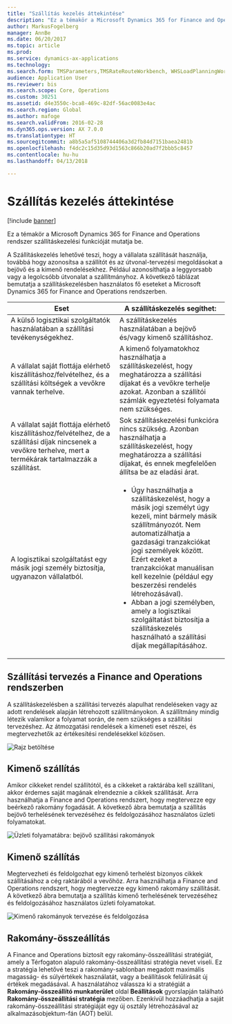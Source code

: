 ```yaml
---
title: "Szállítás kezelés áttekintése"
description: "Ez a témakör a Microsoft Dynamics 365 for Finance and Operations rendszer szállításkezelési funkcióját mutatja be."
author: MarkusFogelberg
manager: AnnBe
ms.date: 06/20/2017
ms.topic: article
ms.prod: 
ms.service: dynamics-ax-applications
ms.technology: 
ms.search.form: TMSParameters,TMSRateRouteWorkbench, WHSLoadPlanningWorkbench
audience: Application User
ms.reviewer: bis
ms.search.scope: Core, Operations
ms.custom: 30251
ms.assetid: d4e3550c-bca8-469c-82df-56ac0083e4ac
ms.search.region: Global
ms.author: mafoge
ms.search.validFrom: 2016-02-28
ms.dyn365.ops.version: AX 7.0.0
ms.translationtype: HT
ms.sourcegitcommit: a8b5a5af5108744406a3d2fb84d7151baea2481b
ms.openlocfilehash: f4dc2c15d35d93d1563c866b20ad7f2bbb5c8457
ms.contentlocale: hu-hu
ms.lasthandoff: 04/13/2018

---
```


# <a name="transportation-management-overview"></a>Szállítás kezelés áttekintése

[!include [banner](../includes/banner.md)]

Ez a témakör a Microsoft Dynamics 365 for Finance and Operations rendszer szállításkezelési funkcióját mutatja be.

A Szállításkezelés lehetővé teszi, hogy a vállalata szállítását használja, továbbá hogy azonosítsa a szállítót és az útvonal-tervezési megoldásokat a bejövő és a kimenő rendelésekhez. Például azonosíthatja a leggyorsabb vagy a legolcsóbb útvonalat a szállítmányhoz. A következő táblázat bemutatja a szállításkezelésben használatos fő eseteket a Microsoft Dynamics 365 for Finance and Operations rendszerben.

<table>
<colgroup>
<col width="50%" />
<col width="50%" />
</colgroup>
<thead>
<tr class="header">
<th>Eset</th>
<th>A szállításkezelés segíthet:</th>
</tr>
</thead>
<tbody>
<tr class="odd">
<td>A külső logisztikai szolgáltatók használatában a szállítási tevékenységekhez.</td>
<td>A szállításkezelés használatában a bejövő és/vagy kimenő szállításhoz.</td>
</tr>
<tr class="even">
<td>A vállalat saját flottája elérhető kiszállításhoz/felvételhez, és a szállítási költségek a vevőkre vannak terhelve.</td>
<td>A kimenő folyamatokhoz használhatja a szállításkezelést, hogy meghatározza a szállítási díjakat és a vevőkre terhelje azokat. Azonban a szállítói számlák egyeztetési folyamata nem szükséges.</td>
</tr>
<tr class="odd">
<td>A vállalat saját flottája elérhető kiszállításhoz/felvételhez, de a szállítási díjak nincsenek a vevőkre terhelve, mert a termékárak tartalmazzák a szállítást.</td>
<td>Sok szállításkezelési funkcióra nincs szükség. Azonban használhatja a szállításkezelést, hogy meghatározza a szállítási díjakat, és ennek megfelelően állítsa be az eladási árat.</td>
</tr>
<tr class="even">
<td>A logisztikai szolgáltatást egy másik jogi személy biztosítja, ugyanazon vállalatból.</td>
<td><ul>
<li>Úgy használhatja a szállításkezelést, hogy a másik jogi személyt úgy kezeli, mint bármely másik szállítmányozót. Nem automatizálhatja a gazdasági tranzakciókat jogi személyek között. Ezért ezeket a tranzakciókat manuálisan kell kezelnie (például egy beszerzési rendelés létrehozásával).</li>
<li>Abban a jogi személyben, amely a logisztikai szolgáltatást biztosítja a szállításkezelés használható a szállítási díjak megállapításához.</li>
</ul></td>
</tr>
</tbody>
</table>

## <a name="planning-transportation-in-finance-and-operations"></a>Szállítási tervezés a Finance and Operations rendszerben
A szállításkezelésben a szállítási tervezés alapulhat rendeléseken vagy az adott rendelések alapján létrehozott szállítmányokon. A szállítmány mindig létezik valamikor a folyamat során, de nem szükséges a szállítási tervezéshez. Az átmozgatási rendelések a kimeneti eset részei, és megtervezhetők az értékesítési rendelésekkel közösen. 

![Rajz betöltése](./media/Load-drawing1-1024x477.jpg)

## <a name="inbound-transportation"></a>Kimenő szállítás
Amikor cikkeket rendel szállítótól, és a cikkeket a raktárába kell szállítani, akkor érdemes saját magának elrendeznie a cikkek szállítását. Arra használhatja a Finance and Operations rendszert, hogy megtervezze egy beérkező rakomány fogadását. A következő ábra bemutatja a szállítás bejövő terhelésének tervezéséhez és feldolgozásához használatos üzleti folyamatokat. 

![Üzleti folyamatábra: bejövő szállítási rakományok](./media/Businessprocessflowforinboundloadtransportation.jpg)

## <a name="outbound-transportation"></a>Kimenő szállítás
Megtervezheti és feldolgozhat egy kimenő terhelést bizonyos cikkek szállításához a cég raktárából a vevőhöz. Arra használhatja a Finance and Operations rendszert, hogy megtervezze egy kimenő rakomány szállítását. A következő ábra bemutatja a szállítás kimenő terhelésének tervezéséhez és feldolgozásához használatos üzleti folyamatokat. 

![Kimenő rakományok tervezése és feldolgozása](./media/Planningandprocessingoutboundloads.jpg)

## <a name="load-building"></a>Rakomány-összeállítás
A Finance and Operations biztosít egy rakomány-összeállítási stratégiát, amely a Térfogaton alapuló rakomány-összeállítási stratégia nevet viseli. Ez a stratégia lehetővé teszi a rakomány-sablonban megadott maximális magasság- és súlyértékek használatát, vagy a beállítások felülírását új értékek megadásával. A használatához válassza ki a stratégiát a **Rakomány-összeállító munkaterület** oldal **Beállítások** gyorslapján található **Rakomány-összeállítási stratégia** mezőben. Ezenkívül hozzáadhatja a saját rakomány-összeállítási stratégiáját egy új osztály létrehozásával az alkalmazásobjektum-fán (AOT) belül.




